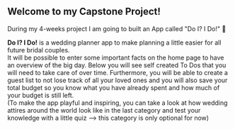## Welcome to my Capstone Project!

During my 4-weeks project I am going to built an App called "Do I? I Do!" 🌺

**Do I? I Do!** is a wedding planner app to make planning a little easier for all future bridal couples. <br>
It will be possible to enter some important facts on the home page to have an overview of the big day. Below you will see self created To Dos that you will need to take care of over time. Furthermore, you will be able to create a guest list to not lose track of all your loved ones and you will also save your total budget so you know what you have already spent and how much of your budget is still left. <br>
(To make the app playful and inspiring, you can take a look at how wedding attires around the world look like in the last category and test your knowledge with a little quiz --> this category is only optional for now)
